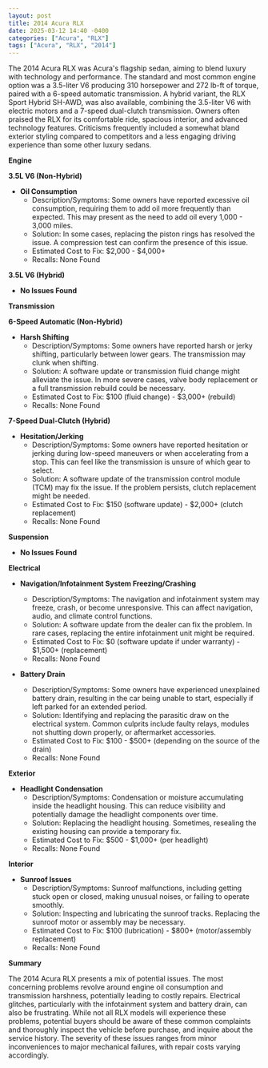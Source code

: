 ```yaml
---
layout: post
title: 2014 Acura RLX
date: 2025-03-12 14:40 -0400
categories: ["Acura", "RLX"]
tags: ["Acura", "RLX", "2014"]
---
```

The 2014 Acura RLX was Acura's flagship sedan, aiming to blend luxury with technology and performance. The standard and most common engine option was a 3.5-liter V6 producing 310 horsepower and 272 lb-ft of torque, paired with a 6-speed automatic transmission. A hybrid variant, the RLX Sport Hybrid SH-AWD, was also available, combining the 3.5-liter V6 with electric motors and a 7-speed dual-clutch transmission. Owners often praised the RLX for its comfortable ride, spacious interior, and advanced technology features. Criticisms frequently included a somewhat bland exterior styling compared to competitors and a less engaging driving experience than some other luxury sedans.

**Engine**

**3.5L V6 (Non-Hybrid)**

* **Oil Consumption**
    * Description/Symptoms: Some owners have reported excessive oil consumption, requiring them to add oil more frequently than expected. This may present as the need to add oil every 1,000 - 3,000 miles.
    * Solution: In some cases, replacing the piston rings has resolved the issue. A compression test can confirm the presence of this issue.
    * Estimated Cost to Fix: $2,000 - $4,000+
    * Recalls: None Found

**3.5L V6 (Hybrid)**

* **No Issues Found**

**Transmission**

**6-Speed Automatic (Non-Hybrid)**

* **Harsh Shifting**
    * Description/Symptoms: Some owners have reported harsh or jerky shifting, particularly between lower gears. The transmission may clunk when shifting.
    * Solution: A software update or transmission fluid change might alleviate the issue. In more severe cases, valve body replacement or a full transmission rebuild could be necessary.
    * Estimated Cost to Fix: $100 (fluid change) - $3,000+ (rebuild)
    * Recalls: None Found

**7-Speed Dual-Clutch (Hybrid)**

* **Hesitation/Jerking**
    * Description/Symptoms: Some owners have reported hesitation or jerking during low-speed maneuvers or when accelerating from a stop. This can feel like the transmission is unsure of which gear to select.
    * Solution: A software update of the transmission control module (TCM) may fix the issue. If the problem persists, clutch replacement might be needed.
    * Estimated Cost to Fix: $150 (software update) - $2,000+ (clutch replacement)
    * Recalls: None Found

**Suspension**

* **No Issues Found**

**Electrical**

* **Navigation/Infotainment System Freezing/Crashing**
    * Description/Symptoms: The navigation and infotainment system may freeze, crash, or become unresponsive. This can affect navigation, audio, and climate control functions.
    * Solution: A software update from the dealer can fix the problem. In rare cases, replacing the entire infotainment unit might be required.
    * Estimated Cost to Fix: $0 (software update if under warranty) - $1,500+ (replacement)
    * Recalls: None Found

* **Battery Drain**
    * Description/Symptoms: Some owners have experienced unexplained battery drain, resulting in the car being unable to start, especially if left parked for an extended period.
    * Solution: Identifying and replacing the parasitic draw on the electrical system. Common culprits include faulty relays, modules not shutting down properly, or aftermarket accessories.
    * Estimated Cost to Fix: $100 - $500+ (depending on the source of the drain)
    * Recalls: None Found

**Exterior**

* **Headlight Condensation**
    * Description/Symptoms: Condensation or moisture accumulating inside the headlight housing. This can reduce visibility and potentially damage the headlight components over time.
    * Solution: Replacing the headlight housing. Sometimes, resealing the existing housing can provide a temporary fix.
    * Estimated Cost to Fix: $500 - $1,000+ (per headlight)
    * Recalls: None Found

**Interior**

* **Sunroof Issues**
    * Description/Symptoms: Sunroof malfunctions, including getting stuck open or closed, making unusual noises, or failing to operate smoothly.
    * Solution: Inspecting and lubricating the sunroof tracks. Replacing the sunroof motor or assembly may be necessary.
    * Estimated Cost to Fix: $100 (lubrication) - $800+ (motor/assembly replacement)
    * Recalls: None Found

**Summary**

The 2014 Acura RLX presents a mix of potential issues. The most concerning problems revolve around engine oil consumption and transmission harshness, potentially leading to costly repairs. Electrical glitches, particularly with the infotainment system and battery drain, can also be frustrating. While not all RLX models will experience these problems, potential buyers should be aware of these common complaints and thoroughly inspect the vehicle before purchase, and inquire about the service history. The severity of these issues ranges from minor inconveniences to major mechanical failures, with repair costs varying accordingly.


